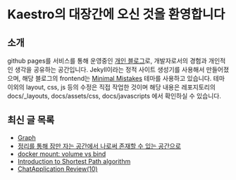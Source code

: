 # Kaestro의 대장간에 오신 것을 환영합니다

## 소개

github pages를 서비스를 통해 운영중인 [개인 블로그](https://kaestro.github.io)로, 개발자로서의 경험과 개인적인 생각을 공유하는 공간입니다. Jekyll이라는 정적 사이트 생성기를 사용해서 만들어졌으며, 해당 블로그의 frontend는 [Minimal Mistakes](https://mmistakes.github.io/minimal-mistakes/) 테마를 사용하고 있습니다. 테마 이외의 layout, css, js 등의 수정은 직접 작업한 것이며 해당 내용은 레포지토리의 docs/_layouts, docs/assets/css, docs/javascripts 에서 확인하실 수 있습니다.

## 최신 글 목록
<!-- BLOG-POST-LIST:START -->
- [Graph](https://kaestro.github.io/algorithm/2024/05/10/Graph.html)
- [정리를 통해 잠만 자는 공간에서 나로써 존재할 수 있는 공간으로](https://kaestro.github.io/%EC%8B%A0%EB%B3%80%EC%9E%A1%EA%B8%B0/2024/05/07/from-odds-and-ends-to-room.html)
- [docker mount: volume vs bind](https://kaestro.github.io/%EA%B0%9C%EB%B0%9C%EC%9D%B4%EC%95%BC%EA%B8%B0/2024/05/07/Docker-mount.html)
- [Introduction to Shortest Path algorithm](https://kaestro.github.io/algorithm/2024/05/07/Shortest-Path(1).html)
- [ChatApplication Review&lpar;10&rpar;](https://kaestro.github.io/%EA%B0%9C%EB%B0%9C%EC%9D%BC%EC%A7%80/2024/05/06/Chat-Application-review(10).html)
<!-- BLOG-POST-LIST:END -->